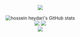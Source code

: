 
<p align="center"><img src="https://www.codewars.com/users/MSyamil/badges/large"><br /><br />
  <img src="https://github-readme-stats.vercel.app/api?username=MSyamil&show_icons=true&include_all_commits=true&theme=vision-friendly-dark" alt="hossein heydari's GitHub stats" /><br />
  <img src="https://github-readme-streak-stats.herokuapp.com/?user=MSyamil&theme=vision-friendly-dark"/>
  <img src="https://github-readme-stats.vercel.app/api/top-langs/?username=MSyamil&layout=compact&theme=vision-friendly-dark&langs_count=12"/><br />
  <img src = "https://github-readme-stats.vercel.app/api/pin/?username=MSyamil&repo=github-readme-stats&cache_seconds=86400&theme=vision-friendly-dark">
</p>
<!--
**MSyamil/MSyamil** is a ✨ _special_ ✨ repository because its `README.md` (this file) appears on your GitHub profile.

Here are some ideas to get you started:

- 🔭 I’m currently working on ...
- 🌱 I’m currently learning ...
- 👯 I’m looking to collaborate on ...
- 🤔 I’m looking for help with ...
- 💬 Ask me about ...
- 📫 How to reach me: ...
- 😄 Pronouns: ...
- ⚡ Fun fact: ...
-->
